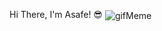Hi There, I'm Asafe! 😎
<img align="center" alt="gifMeme" scr="https://media3.giphy.com/media/v1.Y2lkPTc5MGI3NjExc2JsOW4xaDFzdnRsN3E0b2VoN2R6Zjlpc3FqeGNwM3dldjAzcm9lNyZlcD12MV9pbnRlcm5hbF9naWZfYnlfaWQmY3Q9Zw/TEyV7zCJ43y98hSyF0/giphy.webp">
